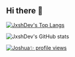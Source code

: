 ## Hi there 👋
[![JxshDev's Top Langs](https://github-readme-stats.vercel.app/api/top-langs/?username=JxshDev&layout=pie)](https://github.com/anuraghazra/github-readme-stats)

![JxshDev's GitHub stats](https://github-readme-stats.vercel.app/api?username=JxshDev&show=reviews,discussions_started,discussions_answered,prs_merged,prs_merged_percentage)

[![Joshua✨ profile views](https://u8views.com/api/v1/github/profiles/120589058/views/day-week-month-total-count.svg)](https://u8views.com/github/JxshDev)
<!--
**GLMidnight/GLMidnight** is a ✨ _special_ ✨ repository because its `README.md` (this file) appears on your GitHub profile.

Here are some ideas to get you started:

- 🔭 I’m currently working on ...
- 🌱 I’m currently learning ...
- 👯 I’m looking to collaborate on ...
- 🤔 I’m looking for help with ...
- 💬 Ask me about ...
- 📫 How to reach me: ...
- 😄 Pronouns: ...
- ⚡ Fun fact: ...
-->

